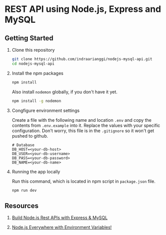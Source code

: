 # REST API using Node.js, Express and MySQL

## Getting Started

1. Clone this repository

   ```bash
   git clone https://github.com/indraarianggi/nodejs-mysql-api.git
   cd nodejs-mysql-api
   ```

2. Install the npm packages

   ```bash
   npm install
   ```

   Also install `nodemon` globally, if you don't have it yet.

   ```bash
   npm install -g nodemon
   ```

3. Congfigure environment settings

   Create a file with the following name and location `.env` and copy the contents from `.env.example` into it. Replace the values with your specific configuration. Don't worry, this file is in the `.gitignore` so it won't get pushed to github.

   ```javasscript
   # Database
   DB_HOST=<your-db-host>
   DB_USER=<your-db-username>
   DB_PASS=<your-db-password>
   DB_NAME=<your-db-name>
   ```

4. Running the app locally

   Run this command, which is located in npm script in `package.json` file.

   ```bash
   npm run dev
   ```

## Resources

1. [Build Node.js Rest APIs with Express & MySQL](https://bezkoder.com/node-js-rest-api-express-mysql/)

2. [Node.js Everywhere with Environment Variables!](https://medium.com/the-node-js-collection/making-your-node-js-work-everywhere-with-environment-variables-2da8cdf6e786)
